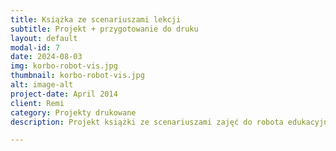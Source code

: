 ```yaml
---
title: Książka ze scenariuszami lekcji
subtitle: Projekt + przygotowanie do druku
layout: default
modal-id: 7
date: 2024-08-03
img: korbo-robot-vis.jpg
thumbnail: korbo-robot-vis.jpg
alt: image-alt
project-date: April 2014
client: Remi
category: Projekty drukowane
description: Projekt książki ze scenariuszami zajęć do robota edukacyjnego. Przygotowanie projektu oraz pliku do druku.

---
```

